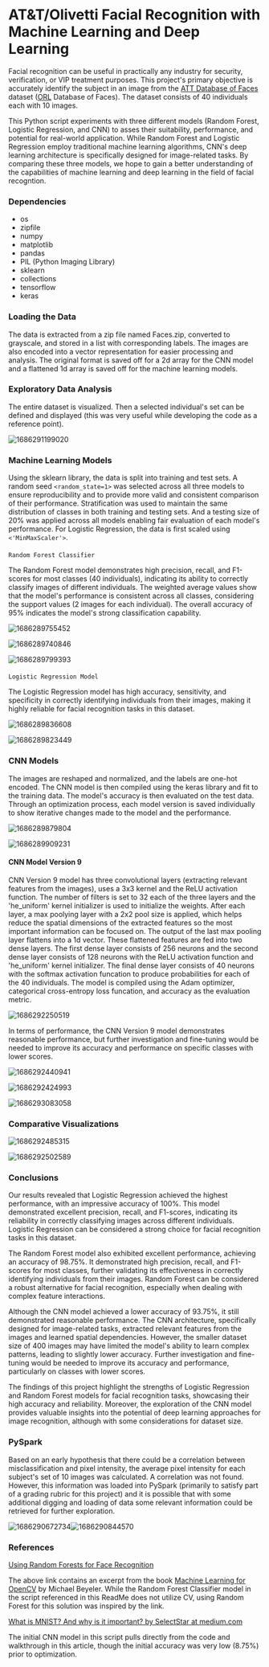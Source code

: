 
# AT&T/Olivetti Facial Recognition with Machine Learning and Deep Learning

Facial recognition can be useful in practically any industry for security, verification, or VIP treatment purposes. This project's primary objective is accurately identify the subject in an image from the [ATT Database of Faces](https://www.kaggle.com/datasets/kasikrit/att-database-of-faces) dataset ([ORL]() Database of Faces). The dataset consists of 40 individuals each with 10 images.

This Python script experiments with three different models (Random Forest, Logistic Regression, and CNN) to asses their suitability, performance, and potential for real-world application. While Random Forest and Logistic Regression employ traditional machine learning algorithms, CNN's deep learning architecture is specifically designed for image-related tasks. By comparing these three models, we hope to gain a better understanding of the capabilities of machine learning and deep learning in the field of facial recogntion.

### Dependencies

* os
* zipfile
* numpy
* matplotlib
* pandas
* PIL (Python Imaging Library)
* sklearn
* collections
* tensorflow
* keras

### Loading the Data

The data is extracted from a zip file named Faces.zip, converted to grayscale, and stored in a list with corresponding labels. The images are also encoded into a vector representation for easier processing and analysis. The original format is saved off for a 2d array for the CNN model and a flattened 1d array is saved off for the machine learning models.

### Exploratory Data Analysis

The entire dataset is visualized. Then a selected individual's set can be defined and displayed (this was very useful while developing the code as a reference point).

![1686291199020](image/README/1686291199020.png)

### Machine Learning Models

Using the sklearn library, the data is split into training and test sets. A random seed `<random_state=1>` was selected across all three models to ensure reproducibility and to provide more valid and consistent comparison of their performance. Stratification was used to maintain the same distribution of classes in both training and testing sets. And a testing size of 20% was applied across all models enabling fair evaluation of each model's performance. For Logistic Regression, the data is first scaled using `<'MinMaxScaler'>`.

#### 
    Random Forest Classifier

The Random Forest model demonstrates high precision, recall, and F1-scores for most classes (40 individuals), indicating its ability to correctly classify images of different individuals. The weighted average values show that the model's performance is consistent across all classes, considering the support values (2 images for each individual). The overall accuracy of 95% indicates the model's strong classification capability.

![1686289755452](image/README/1686289755452.png)

![1686289740846](image/README/1686289740846.png)

![1686289799393](image/README/1686289799393.png)

#### 
    Logistic Regression Model

The Logistic Regression model has high accuracy, sensitivity, and specificity in correctly identifying individuals from their images, making it highly reliable for facial recognition tasks in this dataset.

![1686289836608](image/README/1686289836608.png)

![1686289823449](image/README/1686289823449.png)

### CNN Models

The images are reshaped and normalized, and the labels are one-hot encoded. The CNN model is then compiled using the keras library and fit to the training data. The model's accuracy is then evaluated on the test data. Through an optimization process, each model version is saved individually to show iterative changes made to the model and the performance.

![1686289879804](image/README/1686289879804.png)

![1686289909231](image/README/1686289909231.png)

#### CNN Model Version 9

CNN Version 9 model has three convolutional layers (extracting relevant features from the images), uses a 3x3 kernel and the ReLU activation function. The number of filters is set to 32 each of the three layers and the 'he_uniform' kernel initializer is used to initialize the weights. After each layer, a max poolying layer with a 2x2 pool size is applied, which helps reduce the spatial dimensions of the extracted features so the most important information can be focused on. The output of the last max pooling layer flattens into a 1d vector. These flattened features are fed into two dense layers. The first dense layer consists of 256 neurons and the second dense layer consists of 128 neurons with the ReLU activation function and 'he_uniform' kernel initializer. The final dense layer consists of 40 neurons with the softmax activation funcation to produce probabilities for each of the 40 individuals. The model is compiled using the Adam optimizer, categorical cross-entropy loss funcation, and accuracy as the evaluation metric.

![1686292250519](image/README/1686292250519.png)

In terms of performance, the CNN Version 9 model demonstrates reasonable performance, but further investigation and fine-tuning would be needed to improve its accuracy and performance on specific classes with lower scores. 

![1686292440941](image/README/1686292440941.png)

![1686292424993](image/README/1686292424993.png)

![1686293083058](image/README/1686293083058.png)

### Comparative Visualizations

![1686292485315](image/README/1686292485315.png)

![1686292502589](image/README/1686292502589.png)

### Conclusions

Our results revealed that Logistic Regression achieved the highest performance, with an impressive accuracy of 100%. This model demonstrated excellent precision, recall, and F1-scores, indicating its reliability in correctly classifying images across different individuals. Logistic Regression can be considered a strong choice for facial recognition tasks in this dataset.

The Random Forest model also exhibited excellent performance, achieving an accuracy of 98.75%. It demonstrated high precision, recall, and F1-scores for most classes, further validating its effectiveness in correctly identifying individuals from their images. Random Forest can be considered a robust alternative for facial recognition, especially when dealing with complex feature interactions.

Although the CNN model achieved a lower accuracy of 93.75%, it still demonstrated reasonable performance. The CNN architecture, specifically designed for image-related tasks, extracted relevant features from the images and learned spatial dependencies. However, the smaller dataset size of 400 images may have limited the model's ability to learn complex patterns, leading to slightly lower accuracy. Further investigation and fine-tuning would be needed to improve its accuracy and performance, particularly on classes with lower scores.

The findings of this project highlight the strengths of Logistic Regression and Random Forest models for facial recognition tasks, showcasing their high accuracy and reliability. Moreover, the exploration of the CNN model provides valuable insights into the potential of deep learning approaches for image recognition, although with some considerations for dataset size.

### PySpark

Based on an early hypothesis that there could be a correlation between misclassification and pixel intensity, the average pixel intensity for each subject's set of 10 images was calculated. A correlation was not found. However, this information was loaded into PySpark (primarily to satisfy part of a grading rubric for this project) and it is possible that with some additional digging and loading of data some relevant information could be retrieved for further exploration. 

![1686290672734](image/README/1686290672734.png)![1686290844570](image/README/1686290844570.png)

### References

[Using Random Forests for Face Recognition](https://notebook.community/mbeyeler/opencv-machine-learning/notebooks/10.03-Using-Random-Forests-for-Face-Recognition)

The above link contains an excerpt from the book [Machine Learning for OpenCV](https://www.packtpub.com/big-data-and-business-intelligence/machine-learning-opencv) by Michael Beyeler. While the Random Forest Classifier model in the script referenced in this ReadMe does not utilize CV, using Random Forest for this solution was inspired by the link.

[What is MNIST? And why is it important? by SelectStar at medium.com](https://selectstar-ai.medium.com/what-is-mnist-and-why-is-it-important-e9a269edbad5)

The initial CNN model in this script pulls directly from the code and walkthrough in this article, though the initial accuracy was very low (8.75%) prior to optimization.
